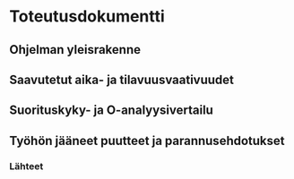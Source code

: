 # Toteutusdokumentti

## Ohjelman yleisrakenne

## Saavutetut aika- ja tilavuusvaativuudet

## Suorituskyky- ja O-analyysivertailu

## Työhön jääneet puutteet ja parannusehdotukset

### Lähteet
